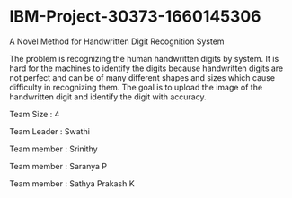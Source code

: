 # IBM-Project-30373-1660145306

A Novel Method for Handwritten Digit Recognition System

The problem is recognizing the human handwritten digits by system. It is hard for the machines to identify the digits because handwritten digits are not perfect and can be of many different shapes and sizes which cause difficulty in recognizing them. The goal is to upload the image of the handwritten digit and identify the digit with accuracy.

Team Size : 4

Team Leader : Swathi

Team member : Srinithy

Team member : Saranya P

Team member : Sathya Prakash K
